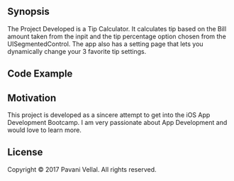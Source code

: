 ## Synopsis

The Project Developed is a Tip Calculator. It calculates tip based on the Bill amount taken from the inpit and the tip percentage option chosen from the UISegmentedControl. 
The app also has a setting page that lets you dynamically change your 3 favorite tip settings. 

## Code Example



## Motivation

This project is developed as a sincere attempt to get into the iOS App Development Bootcamp. I am very passionate about App Development and would love to learn more. 

## License

Copyright © 2017 Pavani Vellal. All rights reserved.
